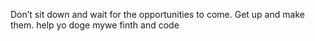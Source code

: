Don’t sit down and wait for the opportunities to come. Get up and make them.
help yo doge mywe
finth and code
